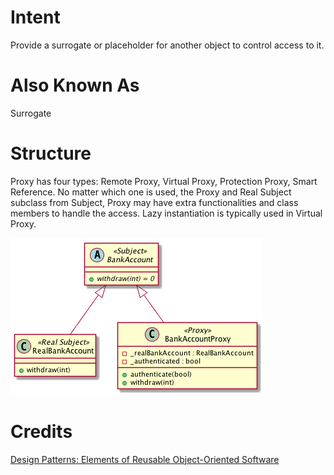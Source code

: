 # Intent
Provide a surrogate or placeholder for another object to control access to it.

# Also Known As
Surrogate

# Structure
Proxy has four types: Remote Proxy, Virtual Proxy, Protection Proxy, Smart Reference. No matter which one is used, the Proxy and Real Subject subclass from Subject, Proxy may have extra functionalities and class members to handle the access. Lazy instantiation is typically used in Virtual Proxy.

!["Proxy"](./proxy.png "Proxy")

# Credits
[Design Patterns: Elements of Reusable Object-Oriented Software](http://www.amazon.com/Design-Patterns-Elements-Reusable-Object-Oriented/dp/0201633612)
